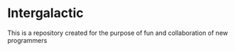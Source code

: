 # Intergalactic
This is a repository created for the purpose of fun and collaboration of new programmers
